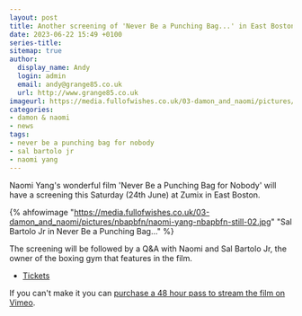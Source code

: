 ```yaml
---
layout: post
title: Another screening of 'Never Be a Punching Bag...' in East Boston on Saturday
date: 2023-06-22 15:49 +0100
series-title:
sitemap: true
author:
  display_name: Andy
  login: admin
  email: andy@grange85.co.uk
  url: http://www.grange85.co.uk
imageurl: https://media.fullofwishes.co.uk/03-damon_and_naomi/pictures/nbapbfn/naomi-yang-nbapbfn-still-07.jpg
categories:
- damon & naomi
- news
tags:
- never be a punching bag for nobody
- sal bartolo jr
- naomi yang
---
```

Naomi Yang's wonderful film 'Never Be a Punching Bag for Nobody' will have a screening this Saturday (24th June) at Zumix in East Boston.

{% ahfowimage "https://media.fullofwishes.co.uk/03-damon_and_naomi/pictures/nbapbfn/naomi-yang-nbapbfn-still-02.jpg" "Sal Bartolo Jr in Never Be a Punching Bag..." %}

The screening will be followed by a Q&A with Naomi and Sal Bartolo Jr, the owner of the boxing gym that features in the film.

 - [Tickets](https://secure.givelively.org/event/zumix-inc/film-screening-and-q-a-never-be-a-punching-bag-for-nobody) 

If you can't make it you can [purchase a 48 hour pass to stream the film on Vimeo](https://vimeo.com/ondemand/punchingbag).
